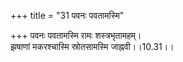 +++
title = "31 पवनः पवतामस्मि"

+++
पवनः पवतामस्मि रामः शस्त्रभृतामहम्।  
झषाणां मकरश्चास्मि स्रोतसामस्मि जाह्नवी।।10.31।।